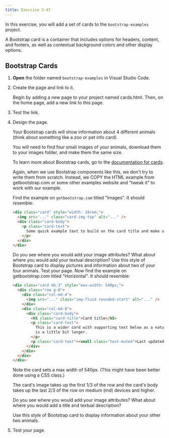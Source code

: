```yaml
---
title: Exercise 3-47
---
```


In this exercise, you will add a set of cards to the `bootstrap-examples` project.

A Bootstrap card is a container that includes options for headers, content, and footers, as well as contextual background colors and other display options.

## Bootstrap Cards

1.  **Open** the folder named `bootstrap-examples`
    in Visual Studio Code.
1.  Create the page and link to it.

    Begin by adding a new page to your project named cards.html. Then, on the home page, add a new link to this page.

1.  Test the link.
1.  Design the page.

    Your Bootstrap cards will show information about 4 different animals (think about something like a zoo or pet info card).

    You will need to find four small images of your animals, download them to your images folder, and make them the same size.

    To learn more about Bootstrap cards, go to the [documentation for cards](https://getbootstrap.com/docs/5.2/components/card/).

    Again, when we use Bootstrap components like this, we don't try to write them from scratch. Instead, we COPY the HTML example from getbootstrap.com or some other examples website and "tweak it" to work with our example.

    Find the example on `getbootstrap.com` titled "Images". It should resemble:

    ```html
    <div class="card" style="width: 18rem;">
      <img src="..." class="card-img-top" alt="..." />
      <div class="card-body">
        <p class="card-text">
          Some quick example text to build on the card title and make up the bulk of the card's content.
        </p>
      </div>
    </div>
    ```

    Do you see where you would add your image attributes? What about where you would add your textual description?
    Use this style of Bootstrap card to display pictures and information about two of your four animals. Test your page.
    Now find the example on getbootstrap.com titled "Horizontal". It should resemble:

    ```html
    <div class="card mb-3" style="max-width: 540px;">
      <div class="row g-0">
        <div class="col-md-4">
          <img src="..." class="img-fluid rounded-start" alt="..." />
        </div>
        <div class="col-md-8">
          <div class="card-body">
            <h5 class="card-title">Card title</h5>
            <p class="card-text">
              This is a wider card with supporting text below as a natural lead-in to additional content. This content
              is a little bit longer.
            </p>
            <p class="card-text"><small class="text-muted">Last updated 3 mins ago</small></p>
          </div>
        </div>
      </div>
    </div>
    ```

    Note the card sets a max width of 540px. (This might have been better done using a CSS class.)

    The card's image takes up the first 1/3 of the row and the card's body takes up the last 2/3 of the row on medium (md) devices and higher.

    Do you see where you would add your image attributes? What about where you would add a title and textual description?

    Use this style of Bootstrap card to display information about your other two animals.

1.  Test your page.
